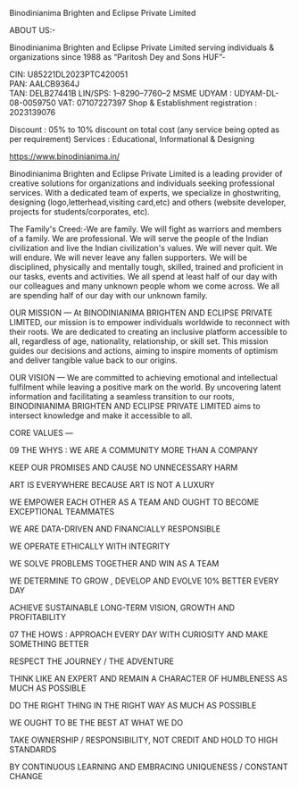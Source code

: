 Binodinianima Brighten and Eclipse Private Limited

ABOUT US:-

Binodinianima Brighten and Eclipse Private Limited  serving individuals & organizations since 1988 as “Paritosh Dey and Sons HUF”-

CIN: U85221DL2023PTC420051  
PAN:  AALCB9364J  
TAN: DELB27441B 
LIN/SPS: 1–8290–7760–2 
MSME UDYAM : UDYAM-DL-08-0059750
VAT: 07107227397
Shop & Establishment registration : 2023139076

Discount : 05% to 10% discount on total cost (any service being opted as per requirement)
Services : Educational, Informational & Designing  

https://www.binodinianima.in/


Binodinianima Brighten and Eclipse Private Limited is a leading provider of creative solutions for organizations and individuals seeking professional services. With a dedicated team of experts, we specialize in ghostwriting, designing (logo,letterhead,visiting card,etc) and others (website developer, projects for students/corporates, etc).


The Family's Creed:-We are family. We will fight as warriors and members of a family. We are professional. We will serve the people of the Indian civilization and live the Indian civilization's values. We will never quit. We will endure. We will never leave any fallen supporters. We will be disciplined, physically and mentally tough, skilled, trained and proficient in our tasks, events and activities. We all spend at least half of our day with our colleagues and many unknown people whom we come across. We all are spending half of our day with our unknown family.


OUR MISSION  —  At BINODINIANIMA BRIGHTEN AND ECLIPSE PRIVATE LIMITED, our mission is to empower individuals worldwide to reconnect with their roots. We are dedicated to creating an inclusive platform accessible to all, regardless of age, nationality, relationship, or skill set. This mission guides our decisions and actions, aiming to inspire moments of optimism and deliver tangible value back to our origins.

OUR VISION — We are committed to achieving emotional and intellectual fulfilment while leaving a positive mark on the world. By uncovering latent information and facilitating a seamless transition to our roots, BINODINIANIMA BRIGHTEN AND ECLIPSE PRIVATE LIMITED aims to intersect knowledge and make it accessible to all.

CORE VALUES — 

09 THE WHYS :
WE ARE A COMMUNITY MORE THAN A COMPANY

KEEP OUR PROMISES AND CAUSE NO UNNECESSARY HARM

ART IS EVERYWHERE BECAUSE ART IS NOT A LUXURY

WE EMPOWER EACH OTHER AS A TEAM AND OUGHT TO BECOME EXCEPTIONAL TEAMMATES

WE ARE DATA-DRIVEN AND FINANCIALLY RESPONSIBLE

WE OPERATE ETHICALLY WITH INTEGRITY

WE SOLVE PROBLEMS TOGETHER AND WIN AS A TEAM

WE DETERMINE TO GROW , DEVELOP AND EVOLVE 10% BETTER EVERY DAY

ACHIEVE SUSTAINABLE LONG-TERM VISION, GROWTH AND PROFITABILITY

07 THE HOWS :
APPROACH EVERY DAY WITH CURIOSITY AND MAKE SOMETHING BETTER

RESPECT THE JOURNEY / THE ADVENTURE

THINK LIKE AN EXPERT AND REMAIN A CHARACTER OF HUMBLENESS AS MUCH AS POSSIBLE

DO THE RIGHT THING IN THE RIGHT WAY AS MUCH AS POSSIBLE

WE OUGHT TO BE THE BEST AT WHAT WE DO

TAKE OWNERSHIP / RESPONSIBILITY, NOT CREDIT AND HOLD TO HIGH STANDARDS

BY CONTINUOUS LEARNING AND EMBRACING UNIQUENESS / CONSTANT CHANGE

